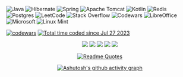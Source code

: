  ![Java](https://img.shields.io/badge/java-%23ED8B00.svg?style=for-the-badge&logo=openjdk&logoColor=white)
  ![Hibernate](https://img.shields.io/badge/Hibernate-59666C?style=for-the-badge&logo=Hibernate&logoColor=white)
  ![Spring](https://img.shields.io/badge/spring-%236DB33F.svg?style=for-the-badge&logo=spring&logoColor=white)
  ![Apache Tomcat](https://img.shields.io/badge/apache%20tomcat-%23F8DC75.svg?style=for-the-badge&logo=apache-tomcat&logoColor=black)
  ![Kotlin](https://img.shields.io/badge/kotlin-%237F52FF.svg?style=for-the-badge&logo=kotlin&logoColor=white) 
  ![Redis](https://img.shields.io/badge/redis-%23DD0031.svg?style=for-the-badge&logo=redis&logoColor=white)
  ![Postgres](https://img.shields.io/badge/postgres-%23316192.svg?style=for-the-badge&logo=postgresql&logoColor=white)
  ![LeetCode](https://img.shields.io/badge/LeetCode-000000?style=for-the-badge&logo=LeetCode&logoColor=#d16c06)
  ![Stack Overflow](https://img.shields.io/badge/-Stackoverflow-FE7A16?style=for-the-badge&logo=stack-overflow&logoColor=white)
  ![Codewars](https://img.shields.io/badge/Codewars-B1361E?style=for-the-badge&logo=codewars&logoColor=grey) 
  ![LibreOffice](https://img.shields.io/badge/LibreOffice-%2318A303?style=for-the-badge&logo=LibreOffice&logoColor=white)
  ![Microsoft](https://img.shields.io/badge/Microsoft-0078D4?style=for-the-badge&logo=microsoft&logoColor=white)
  ![Linux Mint](https://img.shields.io/badge/Linux%20Mint-87CF3E?style=for-the-badge&logo=Linux%20Mint&logoColor=white)

  [![codewars](https://www.codewars.com/users/nic_kos/badges/small)](https://www.codewars.com/users/nic_kos) 
  <a href="https://wakatime.com/@567433f5-e2b1-444a-b9ed-57e3f66f0f93" ><img src="https://wakatime.com/badge/user/567433f5-e2b1-444a-b9ed-57e3f66f0f93.svg" alt="Total time coded since Jul 27 2023" /></a>




<center>
 

  

 

 

![](http://github-profile-summary-cards.vercel.app/api/cards/profile-details?username=Nicki-afk&theme=github_dark)
![](http://github-profile-summary-cards.vercel.app/api/cards/repos-per-language?username=Nicki-afk&theme=github_dark)
![](http://github-profile-summary-cards.vercel.app/api/cards/most-commit-language?username=Nicki-afk&theme=github_dark)
![](http://github-profile-summary-cards.vercel.app/api/cards/stats?username=Nicki-afk&theme=github_dark)
![](http://github-profile-summary-cards.vercel.app/api/cards/productive-time?username=Nicki-afk&theme=github_dark&utcOffset=8)

[![Readme Quotes](https://quotes-github-readme.vercel.app/api?type=horizontal&theme=dracula&quote=nothing+is+impossible+for+those+who+try&author=Alexander+the+Great)](https://github.com/piyushsuthar/github-readme-quotes)



[![Ashutosh's github activity graph](https://github-readme-activity-graph.vercel.app/graph?username=Nicki-afk&theme=react-dark)](https://github.com/Nicki-afk/github-readme-activity-graph)

</center>
